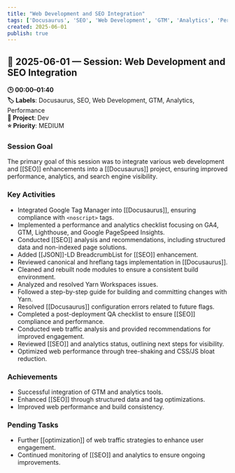 ```yaml
---
title: "Web Development and SEO Integration"
tags: ['Docusaurus', 'SEO', 'Web Development', 'GTM', 'Analytics', 'Performance']
created: 2025-06-01
publish: true
---
```


## 📅 2025-06-01 — Session: Web Development and SEO Integration

**🕒 00:00–01:40**  
**🏷️ Labels**: Docusaurus, SEO, Web Development, GTM, Analytics, Performance  
**📂 Project**: Dev  
**⭐ Priority**: MEDIUM  


### Session Goal
The primary goal of this session was to integrate various web development and [[SEO]] enhancements into a [[Docusaurus]] project, ensuring improved performance, analytics, and search engine visibility.

### Key Activities
- Integrated Google Tag Manager into [[Docusaurus]], ensuring compliance with `<noscript>` tags.
- Implemented a performance and analytics checklist focusing on GA4, GTM, Lighthouse, and Google PageSpeed Insights.
- Conducted [[SEO]] analysis and recommendations, including structured data and non-indexed page solutions.
- Added [[JSON]]-LD BreadcrumbList for [[SEO]] enhancement.
- Reviewed canonical and hreflang tags implementation in [[Docusaurus]].
- Cleaned and rebuilt node modules to ensure a consistent build environment.
- Analyzed and resolved Yarn Workspaces issues.
- Followed a step-by-step guide for building and committing changes with Yarn.
- Resolved [[Docusaurus]] configuration errors related to future flags.
- Completed a post-deployment QA checklist to ensure [[SEO]] compliance and performance.
- Conducted web traffic analysis and provided recommendations for improved engagement.
- Reviewed [[SEO]] and analytics status, outlining next steps for visibility.
- Optimized web performance through tree-shaking and CSS/JS bloat reduction.

### Achievements
- Successful integration of GTM and analytics tools.
- Enhanced [[SEO]] through structured data and tag optimizations.
- Improved web performance and build consistency.

### Pending Tasks
- Further [[optimization]] of web traffic strategies to enhance user engagement.
- Continued monitoring of [[SEO]] and analytics to ensure ongoing improvements.
